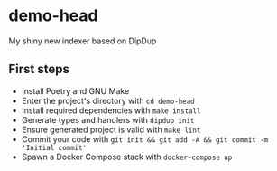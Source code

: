 # demo-head

My shiny new indexer based on DipDup

## First steps

* Install Poetry and GNU Make
* Enter the project's directory with `cd demo-head`
* Install required dependencies with `make install`
* Generate types and handlers with `dipdup init`
* Ensure generated project is valid with `make lint`
* Commit your code with `git init && git add -A && git commit -m 'Initial commit'` 
* Spawn a Docker Compose stack with `docker-compose up`